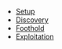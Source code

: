  - [Setup](0-setup.md)
 - [Discovery](0-discovery.md)
 - [Foothold](0-foothold.md)
 - [Exploitation](0-exploitation.md)
